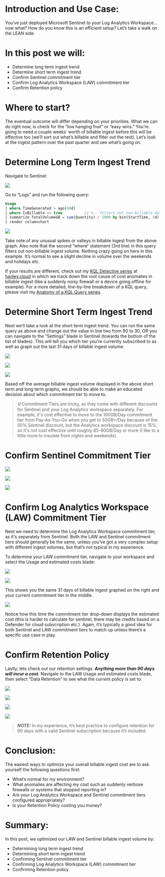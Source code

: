 # Introduction and Use Case:
You’ve just deployed Microsoft Sentinel to your Log Analytics Workspace… now what? How do you know this is an efficient setup? Let’s take a walk on the LEAN side. 

# In this post we will: 

- Determine long term ingest trend
- Determine short term ingest trend
- Confirm Sentinel commitment tier
- Confirm Log Analytics Workspace (LAW) commitment tier
- Confirm Retention policy

# Where to start? 

The eventual outcome will differ depending on your priorities.  What we can do right now, is check for the “low hanging fruit” or “easy wins.” You’re going to need a couple weeks’ worth of billable ingest before this will be effective too (we’ll sort out what’s billable and filter out the rest). Let’s look at the ingest pattern over the past quarter and see what’s going on. 

# Determine Long Term Ingest Trend

Navigate to Sentinel:

 ![](/assets/img/Optimization/Sentinel.png)

Go to “Logs” and run the following query:

```sql
Usage
| where TimeGenerated > ago(90d)
| where IsBillable == true          // <-- filters out non-billable data (we're only worried about data that incurs a cost)
| summarize TotalVolumeGB = sum(Quantity) / 1000 by bin(StartTime, 1d), Solution
| render columnchart
```

![](/assets/img/Optimization/usage.png)

		
Take note of any unusual spikes or valleys in billable ingest from the above graph. Also note that the second “where” statement (3rd line) in this query filters out non-billable ingest volume. Nothing crazy going on here in this example. It’s normal to see a slight decline in volume over the weekends and holidays etc. 

If your results are different, check out my [KQL Detective series](https://www.hanley.cloud/2023-04-19-KQL-Detective-Part-1/) at [hanley.cloud](https://www.hanley.cloud) in which we track down the root cause of cost anomalies in billable ingest (like a suddenly noisy firewall or a device going offline for example). For a more detailed, line-by-line breakdown of a KQL query, please visit my [Anatomy of a KQL Query series](https://www.hanley.cloud/2023-04-06-Anatomy-of-a-KQL-Query-Part-1/).

# Determine Short Term Ingest Trend

Next we’ll take a look at the short term ingest trend. You can run the same query as above and change out the value in line two from 90 to 30, OR you can navigate to the “Settings” blade in Sentinel (towards the bottom of the list of blades). This will tell you which tier you’re currently subscribed to as well as graph out the last 31 days of billable ingest volume: 

 ![](/assets/img/Optimization/Sentinel.png)

 ![](/assets/img/Optimization/Sentinel_Settings_Blade.png)

 ![](/assets/img/Optimization/Short%20Term%20Ingest.png)


Based off the average billable ingest volume displayed in the above short term and long term graphs, we should be able to make an educated decision about which commitment tier to move to.
> **_&#128161;_**   Commitment Tiers are tricky, as they come with different discounts for Sentinel and your Log Analytics workspace separately. For example, it's cost effective to move to the 100GB/Day commitment tier from Pay-As-You-Go when you get to 50GB+/Day because of the 50% Sentinel discount, but the Analytics workspace discount is 15%, so it's not cost effective until roughly 85-90GB/Day or more (I like to a little more to insulate from nights and weekends).

# Confirm Sentinel Commitment Tier

![](/assets/img/Optimization/Sentinel.png)

![](/assets/img/Optimization/Sentinel_Settings_Blade.png)
 
 ![](/assets/img/Optimization/Sentinel%20Tier.png)

# Confirm Log Analytics Workspace (LAW) Commitment Tier

Next we need to determine the Log Analytics Workspace commitment tier, as it's separately from Sentinel. Both the LAW and Sentinel commitment tiers should generally be the same, unless you’ve got a very complex setup with different ingest volumes, but that’s not typical in my experience. 

To determine your LAW commitment tier, navigate to your workspace and select the Usage and estimated costs blade:
 
![](/assets/img/Optimization/LAW.png)
 
 ![](/assets/img/Optimization/LAW%20Cost%20Blade.png)

This shows you the same 31 days of billable ingest graphed on the right and your current commitment tier in the middle. 


![](/assets/img/Optimization/LAW%20Tier.png)

 

Notice how this time the commitment tier drop-down displays the estimated cost (this is harder to calculate for sentinel, there may be credits based on a Defender for cloud subscription etc.). Again, it’s typically a good idea for both Sentinel and LAW commitment tiers to match up unless there’s a specific use case in play. 

# Confirm Retention Policy 

Lastly, lets check out our retention settings. ***Anything more than 90 days will incur a cost.*** Navigate to the LAW Usage and estimated costs blade, then select “Data Retention” to see what the current policy is set to: 
 
 
![](/assets/img/Optimization/LAW.png)

![](/assets/img/Optimization/LAW%20Cost%20Blade.png)

![](/assets/img/Optimization/Retention.png)

![](/assets/img/Optimization/Retnetion%202.png)
 
> **_NOTE:_**   In my experience, it’s best practice to configure retention for 90 days with a valid Sentinel subscription because it’s included.

# Conclusion:
The easiest ways to optimize your overall billable ingest cost are to ask yourself the following questions first: 
- What’s normal for my environment?
- What anomalies are affecting my cost such as suddenly verbose firewalls or systems that stopped reporting in?
- Are your Log Analytics Workspace and Sentinel commitment tiers configured appropriately?
- Is your Retention Policy costing you money? 

# Summary: 
In this post, we optimized our LAW and Sentinel billable ingest volume by:
- Determining long term ingest trend
- Determining short term ingest trend
- Confirming Sentinel commitment tier
- Confirming Log Analytics Workspace (LAW) commitment tier
- Confirming Retention policy
